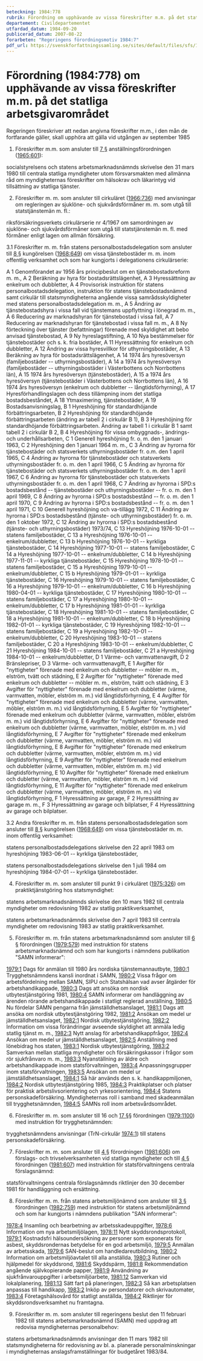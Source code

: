 ```yaml
---
beteckning: 1984:778
rubrik: Förordning om upphävande av vissa föreskrifter m.m. på det statliga arbetsgivarområdet
departement: Civildepartementet
utfardad_datum: 1984-09-20
publicerad_datum: 2007-08-22
forarbeten: "Regeringens förordningsmotiv 1984:7"
pdf_url: https://svenskforfattningssamling.se/sites/default/files/sfs/1984-09/SFS1984-778.pdf
---
```


# Förordning (1984:778) om upphävande av vissa föreskrifter m.m. på det statliga arbetsgivarområdet

Regeringen föreskriver att nedan angivna föreskrifter m.m., i den mån de fortfarande gäller, skall upphöra att gälla vid utgången av september 1985

1. Föreskrifter m.m. som ansluter till [7 §](#7) anställningsförordningen ([1965:601](https://selex.se/eli/sfs/1965/601)):

socialstyrelsens och statens arbetsmarknadsnämnds skrivelse den 31 mars 1980 till centrala statliga myndigheter utom försvarsmakten med allmänna råd om myndigheternas föreskrifter om hälsokrav och läkarintyg vid tillsättning av statliga tjänster.

2. Föreskrifter m. m. som ansluter till cirkuläret ([1966:736](https://selex.se/eli/sfs/1966/736)) med anvisningar om regleringen av sjuklöne- och sjukvårdsförmåner m. m. som utgå till statstjänstemän m. fl.:

riksförsäkringsverkets cirkulärserie nr 4/1967 om samordningen av sjuklöne- och sjukvårdsförmåner som utgå till statstjänstemän m. fl. med förmåner enligt lagen om allmän försäkring.

3.1 Föreskrifter m. m. från statens personalbostadsdelegation som ansluter till [8 §](#8) kungörelsen ([1968:649](https://selex.se/eli/sfs/1968/649)) om vissa tjänstebostäder m. m. inom offentlig verksamhet och som har kungjorts i delegationens cirkulärserie:

A 1     Genomförandet av 1956 års principbeslut om en tjänstebostadsreform m. m., A 2     Beräkning av hyra för bostadsrättslägenhet, A 3     Hyressättning av enkelrum och dubbletter, A 4     Provisorisk instruktion för statens personalbostadsdelegation, instruktion för statens tjänstebostadsnämnd samt cirkulär till statsmyndigheterna angående vissa samrådsskyldigheter med statens personalbostadsdelegation m. m., A 5     Ändring av tjänstebostadshyra i vissa fall vid tjänstemans uppflyttning i lönegrad m. m., A 6     Reducering av marknadshyran för tjänstebostad i vissa fall, A 7     Reducering av marknadshyran för tjänstebostad i vissa fall m. m., A 8     Ny förteckning över tjänster (befattningar) förenade med skyldighet att bebo anvisad tjänstebostad, A 9     Ny hyreslagstiftning, A 10    Nya bestämmelser för tjänstebostäder och s. k. fria bostäder, A 11    Hyressättning för enkelrum och dubbletter, A 12    Ändring av vissa hyresvillkor för uthyrningsbostäder, A 13    Beräkning av hyra för bostadsrättslägenhet, A 14    1974 års hyresöversyn (familjebostäder -- uthyrningsbostäder), A 14 a  1974 års hyresöversyn (familjebostäder -- uthyrningsbostäder i Västerbottens och Norrbottens län), A 15    1974 års hyresöversyn (tjänstebostäder), A 15 a  1974 års hyresöversyn (tjänstebostäder i Västerbottens och Norrbottens län), A 16    1974 års hyresöversyn (enkelrum och dubbletter -- långtidsförhyrning), A 17    Hyresförhandlingslagen och dess tillämpning inom det statliga bostadsbeståndet, A 18    Ytmaximering, tjänstebostäder, A 19    Bostadsanvisningslag, B 1     Hyreshöjning för standardhöjande förbättringsarbeten, B 2     Hyreshöjning för standardhöjande förbättringsarbeten (ändring av tabell 2 i cirkulär B 1), B 3     Hyreshöjning för standardhöjande förbättringsarbeten. Ändring av tabell 1 i cirkulär B 1 samt tabell 2 i cirkulär B 2, B 4     Hyreshöjning för vissa ombyggnads-, ändrings- och underhållsarbeten, C 1     Generell hyreshöjning fr. o. m. den 1 januari 1963, C 2     Hyreshöjning den 1 januari 1964 m. m., C 3     Ändring av hyrorna för tjänstebostäder och statsverkets uthyrningsbostäder fr. o.m. den 1 april 1965, C 4     Ändring av hyrorna för tjänstebostäder och statsverkets uthyrningsbostäder fr. o. m. den 1 april 1966, C 5     Ändring av hyrorna för tjänstebostäder och statsverkets uthyrningsbostäder fr. o. m. den 1 april 1967, C 6     Ändring av hyrorna för tjänstebostäder och statsverkets uthyrningsbostäder fr. o. m. den 1 april 1968, C 7     Ändring av hyrorna i SPD:s bostadsbestånd -- tjänstebostäder och uthyrningsbostäder -- fr. o. m. den 1 april 1969, C 8     Ändring av hyrorna i SPD:s bostadsbestånd -- fr. o. m. den 1 april 1970, C 9     Ändring av hyrorna i SPD:s bostadsbestånd -- fr. o. m. den 1 april 1971, C 10    Generell hyreshöjning och va-tillägg 1972, C 11    Ändring av hyrorna i SPD:s bostadsbestånd (tjänste- och uthyrningsbostäder) fr. o. m. den 1 oktober 1972, C 12    Ändring av hyrorna i SPD:s bostadsbestånd (tjänste- och uthyrningsbostäder) 1973/74, C 13    Hyreshöjning 1976-10-01 -- statens familjebostäder, C 13 a  Hyreshöjning 1976-10-01 -- enkelrum/dubbletter, C 13 b  Hyreshöjning 1976-10-01 -- kyrkliga tjänstebostäder, C 14    Hyreshöjning 1977-10-01 -- statens familjebostäder, C 14 a  Hyreshöjning 1977-10-01 -- enkelrum/dubbletter, C 14 b  Hyreshöjning 1977-11-01 -- kyrkliga tjänstebostäder, C 15    Hyreshöjning 1978-10-01 -- statens familjebostäder, C 15 a  Hyreshöjning 1979-10-01 -- enkelrum/dubbletter, C 15 b  Hyreshöjning 1979-01-01 -- kyrkliga tjänstebostäder, C 16    Hyreshöjning 1979-10-01 -- statens familjebostäder, C 16 a  Hyreshöjning 1979-10-01 -- enkelrum/dubbletter, C 16 b  Hyreshöjning 1980-04-01 -- kyrkliga tjänstebostäder, C 17    Hyreshöjning 1980-10-01 -- statens familjebostäder, C 17 a  Hyreshöjning 1980-10-01 -- enkelrum/dubbletter, C 17 b  Hyreshöjning 1981-01-01 -- kyrkliga tjänstebostäder, C 18    Hyreshöjning 1981-10-01 -- statens familjebostäder, C 18 a  Hyreshöjning 1981-10-01 -- enkelrum/dubbletter, C 18 b  Hyreshöjning 1982-01-01 -- kyrkliga tjänstebostäder, C 19    Hyreshöjning 1982-10-01 -- statens familjebostäder, C 19 a  Hyreshöjning 1982-10-01 -- enkelrum/dubbletter, C 20    Hyreshöjning 1983-10-01 -- statens familjebostäder, C 20 a  Hyreshöjning 1983-10-01 -- enkelrum/dubbletter, C 21    Hyreshöjning 1984-10-01 -- statens familjebostäder, C 21 a  Hyreshöjning 1984-10-01 -- enkelrum/dubbletter, D 1     Värme- och varmvattenavgift, D 2     Bränslepriser, D 3     Värme- och varmvattenavgift, E 1     Avgifter för "nyttigheter" förenade med enkelrum och dubbletter -- möbler m. m., elström, tvätt och städning, E 2     Avgifter för "nyttigheter" förenade med enkelrum och dubbletter -- möbler m. m., elström, tvätt och städning, E 3     Avgifter för "nyttigheter" förenade med enkelrum och dubbletter (värme, varmvatten, möbler, elström m. m.) vid långtidsförhyrning, E 4     Avgifter för "nyttigheter" förenade med enkelrum och dubbletter (värme, varmvatten, möbler, elström m. m.) vid långtidsförhyrning, E 5     Avgifter för "nyttigheter" förenade med enkelrum och dubbletter (värme, varmvatten, möbler, elström m. m.) vid långtidsförhyrning, E 6     Avgifter för "nyttigheter" förenade med enkelrum och dubbletter (värme, varmvatten, möbler, elström m. m.) vid långtidsförhyrning, E 7     Avgifter för "nyttigheter" förenade med enkelrum och dubbletter (värme, varmvatten, möbler, elström m. m.) vid långtidsförhyrning, E 8     Avgifter för "nyttigheter" förenade med enkelrum och dubbletter (värme, varmvatten, möbler, elström m. m.) vid långtidsförhyrning, E 9     Avgifter för "nyttigheter" förenade med enkelrum och dubbletter (värme, varmvatten, möbler, elström m. m.) vid långtidsförhyrning, E 10    Avgifter för "nyttigheter" förenade med enkelrum och dubletter (värme, varmvatten, möbler, elström m. m.) vid långtidsförhyrning, E 11    Avgifter för "nyttigheter" förenade med enkelrum och dubbletter (värme, varmvatten, möbler, elström m. m.) vid långtidsförhyrning, F 1     Hyressättning av garage, F 2     Hyressättning av garage m. m., F 3     Hyressättning av garage och bilplatser, F 4     Hyressättning av garage och bilplatser.

3.2 Andra föreskrifter m. m. från statens personalbostadsdelegation som ansluter till [8 §](#8) kungörelsen ([1968:649](https://selex.se/eli/sfs/1968/649)) om vissa tjänstebostäder m. m. inom offentlig verksamhet:

statens personalbostadsdelegations skrivelse den 22 april 1983 om hyreshöjning 1983-06-01 -- kyrkliga tjänstebostäder,

statens personalbostadsdelegations skrivelse den 1 juli 1984 om hyreshöjning 1984-07-01 -- kyrkliga tjänstebostäder.

4. Föreskrifter m. m. som ansluter till punkt 9 i cirkuläret ([1975:326](https://selex.se/eli/sfs/1975/326)) om praktiktjänstgöring hos statsmyndighet:

statens arbetsmarknadsnämnds skrivelse den 10 mars 1982 till centrala myndigheter om redovisning 1982 av statlig praktikverksamhet,

statens arbetsmarknadsnämnds skrivelse den 7 april 1983 till centrala myndigheter om redovisning 1983 av statlig praktikverksamhet.

5. Föreskrifter m. m. från statens arbetsmarknadsnämnd som ansluter till [6 §](#6) förordningen ([1979:579](https://selex.se/eli/sfs/1979/579)) med instruktion för statens arbetsmarknadsnämnd och som har kungjorts i nämndens publikation "SAMN informerar":

[1979:1](https://selex.se/eli/sfs/1979/1)  Dags för anmälan till 1980 års nordiska tjänstemannautbyte, [1980:1](https://selex.se/eli/sfs/1980/1)  Trygghetsnämndens kansli inordnat i SAMN, [1980:2](https://selex.se/eli/sfs/1980/2)  Vissa frågor om arbetsfördelning mellan SAMN, SIPU och Statshälsan vad avser åtgärder för arbetshandikappade, [1980:3](https://selex.se/eli/sfs/1980/3)  Dags att ansöka om nordisk utbytestjänstgöring 1981, [1980:4](https://selex.se/eli/sfs/1980/4)  SAMN informerar om handläggning av ärenden rörande arbetshandikappade i statligt reglerad anställning, [1980:5](https://selex.se/eli/sfs/1980/5)  Nu fördelar SAMN pengarna från jämställdhetsanslaget, [1981:1](https://selex.se/eli/sfs/1981/1)  Dags att ansöka om nordisk utbytestjänstgöring 1982, [1981:2](https://selex.se/eli/sfs/1981/2)  Ansökan om medel ur jämställdhetsanslaget, [1982:1](https://selex.se/eli/sfs/1982/1)  Nordisk utbytestjänstgöring, [1982:2](https://selex.se/eli/sfs/1982/2)  Information om vissa förändringar avseende skyldighet att anmäla ledig statlig tjänst m. m., [1982:3](https://selex.se/eli/sfs/1982/3)  Nytt anslag för arbetshandikappfrågor, [1982:4](https://selex.se/eli/sfs/1982/4)  Ansökan om medel ur jämställdhetsanslaget, [1982:5](https://selex.se/eli/sfs/1982/5)  Anställning med lönebidrag hos staten, [1983:1](https://selex.se/eli/sfs/1983/1)  Nordisk utbytestjänstgöring, [1983:2](https://selex.se/eli/sfs/1983/2)  Samverkan mellan statliga myndigheter och försäkringskassor i frågor som rör sjukfrånvaro m. m., [1983:3](https://selex.se/eli/sfs/1983/3)  Nyanställning av äldre och arbetshandikappade inom statsförvaltningen, [1983:4](https://selex.se/eli/sfs/1983/4)  Anpassningsgrupper inom statsförvaltningen, [1983:5](https://selex.se/eli/sfs/1983/5)  Ansökan om medel ur jämställdhetsanslaget, [1984:1](https://selex.se/eli/sfs/1984/1)  Så här används den s. k. handikappmiljonen, [1984:2](https://selex.se/eli/sfs/1984/2)  Nordisk utbytestjänstgöring 1985, [1984:3](https://selex.se/eli/sfs/1984/3)  Praktikplatser och platser för praktisk arbetslivsorientering och yrkesorientering, [1984:4](https://selex.se/eli/sfs/1984/4)  Statens personskadeförsäkring. Myndigheternas roll i samband med skadeanmälan till trygghetsnämnden, [1984:5](https://selex.se/eli/sfs/1984/5)  SAMNs roll inom arbetsvårdsområdet.

6. Föreskrifter m. m. som ansluter till 16 och [17 §](#17)§ förordningen ([1979:1100](https://selex.se/eli/sfs/1979/1100)) med instruktion för trygghetsnämnden:

trygghetsnämndens anvisningar (TrN-cirkulär [1974:1](https://selex.se/eli/sfs/1974/1)) till statens personskadeförsäkring.

7. Föreskrifter m. m. som ansluter till [4 §](#4) förordningen ([1981:606](https://selex.se/eli/sfs/1981/606)) om förslags- och trivselverksamheten vid statliga myndigheter och till [4 §](#4) förordningen ([1981:607](https://selex.se/eli/sfs/1981/607)) med instruktion för statsförvaltningens centrala förslagsnämnd:

statsförvaltningens centrala förslagsnämnds riktlinjer den 30 december 1981 för handläggning och ersättning.

8. Föreskrifter m. m. från statens arbetsmiljönämnd som ansluter till [3 §](#3) förordningen ([1982:759](https://selex.se/eli/sfs/1982/759)) med instruktion för statens arbetsmiljönämnd och som har kungjorts i nämndens publikation "SAN informerar":

[1978:4](https://selex.se/eli/sfs/1978/4)  Insamling och bearbetning av arbetsskadeuppgifter, [1978:6](https://selex.se/eli/sfs/1978/6)  Information om nya arbetsmiljölagen, [1978:11](https://selex.se/eli/sfs/1978/11) Nytt skyddsrondsprotokoll, [1979:1](https://selex.se/eli/sfs/1979/1)  Kostnadsfri hälsoundersökning av personer som exponerats för asbest, skyddsrondernas betydelse för en god arbetsmiljö, [1979:5](https://selex.se/eli/sfs/1979/5)  Anmälan av arbetsskada, [1979:6](https://selex.se/eli/sfs/1979/6)  SAN-beslut om handledareutbildning, [1980:2](https://selex.se/eli/sfs/1980/2)  Information om arbetsmiljöavtalet till alla anställda, [1980:3](https://selex.se/eli/sfs/1980/3)  Rutiner och hjälpmedel för skyddsrond, [1981:6](https://selex.se/eli/sfs/1981/6)  Skyddspärm, [1981:8](https://selex.se/eli/sfs/1981/8)  Rekommendation angående självkopierande papper, [1981:9](https://selex.se/eli/sfs/1981/9)  Användning av sjukfrånvarouppgifter i arbetsmiljöarbete, [1981:12](https://selex.se/eli/sfs/1981/12) Samverkan vid lokalplanering, [1981:13](https://selex.se/eli/sfs/1981/13) Sätt fart på planeringen, [1982:3](https://selex.se/eli/sfs/1982/3)  Så kan arbetsplatsen anpassas till handikapp, [1983:2](https://selex.se/eli/sfs/1983/2)  Inköp av persondatorer och skrivautomater, [1983:4](https://selex.se/eli/sfs/1983/4)  Företagshälsovård för statligt anställda, [1984:2](https://selex.se/eli/sfs/1984/2)  Riktlinjer för skyddsrondsverksamhet nu framtagna.

9. Föreskrifter m. m. som ansluter till regeringens beslut den 11 februari 1982 till statens arbetsmarknadsnämnd (SAMN) med uppdrag att redovisa myndigheternas personalbehov:

statens arbetsmarknadsnämnds anvisningar den 11 mars 1982 till statsmyndigheterna för redovisning av bl. a. planerade personalminskningar i myndigheternas anslagsframställningar för budgetåret 1983/84.